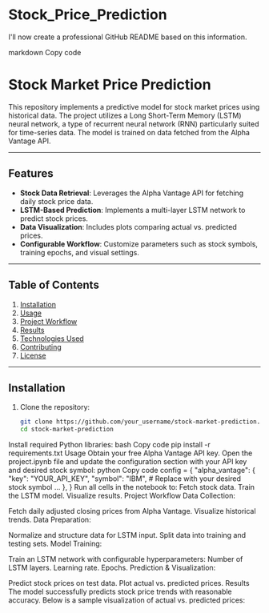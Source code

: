 # Stock_Price_Prediction
I'll now create a professional GitHub README based on this information. ​​

markdown
Copy code
# Stock Market Price Prediction

This repository implements a predictive model for stock market prices using historical data. The project utilizes a Long Short-Term Memory (LSTM) neural network, a type of recurrent neural network (RNN) particularly suited for time-series data. The model is trained on data fetched from the Alpha Vantage API.

---

## Features
- **Stock Data Retrieval**: Leverages the Alpha Vantage API for fetching daily stock price data.
- **LSTM-Based Prediction**: Implements a multi-layer LSTM network to predict stock prices.
- **Data Visualization**: Includes plots comparing actual vs. predicted prices.
- **Configurable Workflow**: Customize parameters such as stock symbols, training epochs, and visual settings.

---

## Table of Contents
1. [Installation](#installation)
2. [Usage](#usage)
3. [Project Workflow](#project-workflow)
4. [Results](#results)
5. [Technologies Used](#technologies-used)
6. [Contributing](#contributing)
7. [License](#license)

---

## Installation
1. Clone the repository:
   ```bash
   git clone https://github.com/your_username/stock-market-prediction.git
   cd stock-market-prediction
Install required Python libraries:
bash
Copy code
pip install -r requirements.txt
Usage
Obtain your free Alpha Vantage API key.
Open the project.ipynb file and update the configuration section with your API key and desired stock symbol:
python
Copy code
config = {
    "alpha_vantage": {
        "key": "YOUR_API_KEY",
        "symbol": "IBM",  # Replace with your desired stock symbol
        ...
    },
}
Run all cells in the notebook to:
Fetch stock data.
Train the LSTM model.
Visualize results.
Project Workflow
Data Collection:

Fetch daily adjusted closing prices from Alpha Vantage.
Visualize historical trends.
Data Preparation:

Normalize and structure data for LSTM input.
Split data into training and testing sets.
Model Training:

Train an LSTM network with configurable hyperparameters:
Number of LSTM layers.
Learning rate.
Epochs.
Prediction & Visualization:

Predict stock prices on test data.
Plot actual vs. predicted prices.
Results
The model successfully predicts stock price trends with reasonable accuracy. Below is a sample visualization of actual vs. predicted prices:
